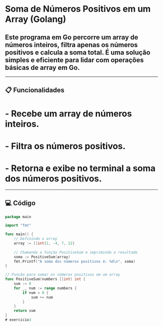 # Soma de Números Positivos em um Array (Golang)

## Este programa em Go percorre um array de números inteiros, filtra apenas os números positivos e calcula a soma total. É uma solução simples e eficiente para lidar com operações básicas de array em Go.

---

## 📋 Funcionalidades

# - Recebe um array de números inteiros.
# - Filtra os números positivos.
# - Retorna e exibe no terminal a soma dos números positivos.

---

## 💻 Código

```go
package main

import "fmt"

func main() {
	// Definindo o array
	array := []int{1, -4, 7, 12}
	
	// Chamando a função PositiveSum e imprimindo o resultado
	soma := PositiveSum(array)
	fmt.Printf("A soma dos números positivos é: %d\n", soma)
}

// Função para somar os números positivos em um array
func PositiveSum(numbers []int) int {
	sum := 0
	for _, num := range numbers {
		if num > 0 {
			sum += num
		}
	}
	return sum
}
#   e x e r c i c i o 3 
 
 
